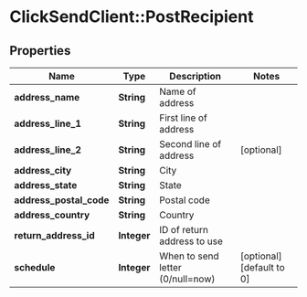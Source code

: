 # ClickSendClient::PostRecipient

## Properties
Name | Type | Description | Notes
------------ | ------------- | ------------- | -------------
**address_name** | **String** | Name of address | 
**address_line_1** | **String** | First line of address | 
**address_line_2** | **String** | Second line of address | [optional] 
**address_city** | **String** | City | 
**address_state** | **String** | State | 
**address_postal_code** | **String** | Postal code | 
**address_country** | **String** | Country | 
**return_address_id** | **Integer** | ID of return address to use | 
**schedule** | **Integer** | When to send letter (0/null&#x3D;now) | [optional] [default to 0]


